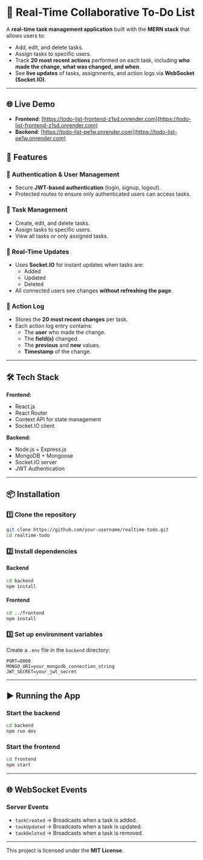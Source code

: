 # 📝 Real-Time Collaborative To-Do List

A **real-time task management application** built with the **MERN stack** that allows users to:  
- Add, edit, and delete tasks.  
- Assign tasks to specific users.  
- Track **20 most recent actions** performed on each task, including **who made the change, what was changed, and when**.  
- See **live updates** of tasks, assignments, and action logs via **WebSocket (Socket.IO)**.  

---

## 🌐 Live Demo

- **Frontend**: [https://todo-list-frontend-z1sd.onrender.com](https://todo-list-frontend-z1sd.onrender.com)  
- **Backend**: [https://todo-list-pe1w.onrender.com](https://todo-list-pe1w.onrender.com)

## 🚀 Features

### 🔹 Authentication & User Management
- Secure **JWT-based authentication** (login, signup, logout).  
- Protected routes to ensure only authenticated users can access tasks.  

### 🔹 Task Management
- Create, edit, and delete tasks.  
- Assign tasks to specific users.  
- View all tasks or only assigned tasks.  

### 🔹 Real-Time Updates
- Uses **Socket.IO** for instant updates when tasks are:  
  - Added  
  - Updated  
  - Deleted  
- All connected users see changes **without refreshing the page**.  

### 🔹 Action Log
- Stores the **20 most recent changes** per task.  
- Each action log entry contains:  
  - The **user** who made the change.  
  - The **field(s)** changed.  
  - The **previous** and **new** values.  
  - **Timestamp** of the change.  

---

## 🛠️ Tech Stack

**Frontend:**  
- React.js  
- React Router  
- Context API for state management  
- Socket.IO client  

**Backend:**  
- Node.js + Express.js  
- MongoDB + Mongoose  
- Socket.IO server  
- JWT Authentication  

---

## 📦 Installation

### 1️⃣ Clone the repository
```bash
git clone https://github.com/your-username/realtime-todo.git
cd realtime-todo
```

### 2️⃣ Install dependencies
#### Backend
```bash
cd backend
npm install
```
#### Frontend
```bash
cd ../frontend
npm install
```

### 3️⃣ Set up environment variables
Create a `.env` file in the `backend` directory:  
```
PORT=8000
MONGO_URI=your_mongodb_connection_string
JWT_SECRET=your_jwt_secret

```

---

## ▶️ Running the App

### Start the backend
```bash
cd backend
npm run dev
```

### Start the frontend
```bash
cd frontend
npm start
```

---

## 🌐 WebSocket Events

### **Server Events**
- `taskCreated` → Broadcasts when a task is added.  
- `taskUpdated` → Broadcasts when a task is updated.  
- `taskDeleted` → Broadcasts when a task is removed.  
  

---



This project is licensed under the **MIT License**.  
